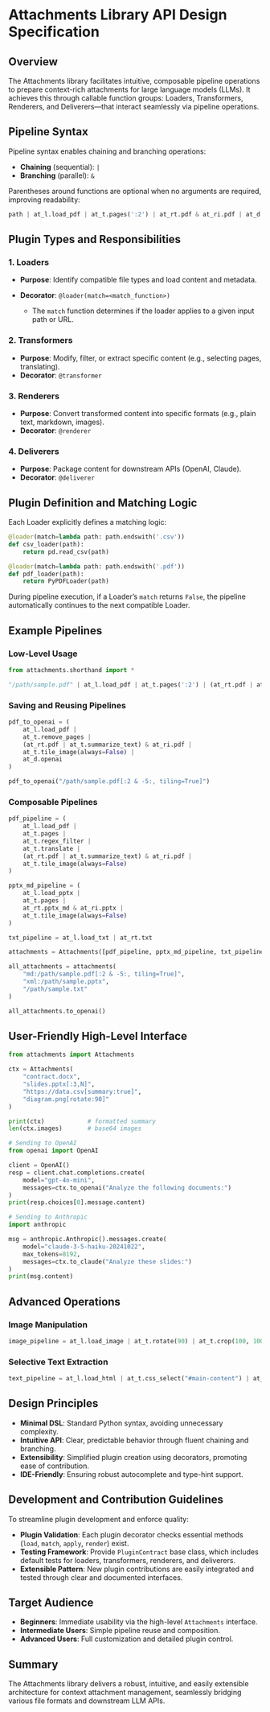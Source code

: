 # Attachments Library API Design Specification

## Overview

The Attachments library facilitates intuitive, composable pipeline operations to prepare context-rich attachments for large language models (LLMs). It achieves this through callable function groups: Loaders, Transformers, Renderers, and Deliverers—that interact seamlessly via pipeline operations.

## Pipeline Syntax

Pipeline syntax enables chaining and branching operations:

* **Chaining** (sequential): `|`
* **Branching** (parallel): `&`

Parentheses around functions are optional when no arguments are required, improving readability:

```python
path | at_l.load_pdf | at_t.pages(':2') | at_rt.pdf & at_ri.pdf | at_d.openai
```

## Plugin Types and Responsibilities

### 1. Loaders

* **Purpose**: Identify compatible file types and load content and metadata.
* **Decorator**: `@loader(match=<match_function>)`

  * The `match` function determines if the loader applies to a given input path or URL.

### 2. Transformers

* **Purpose**: Modify, filter, or extract specific content (e.g., selecting pages, translating).
* **Decorator**: `@transformer`

### 3. Renderers

* **Purpose**: Convert transformed content into specific formats (e.g., plain text, markdown, images).
* **Decorator**: `@renderer`

### 4. Deliverers

* **Purpose**: Package content for downstream APIs (OpenAI, Claude).
* **Decorator**: `@deliverer`

## Plugin Definition and Matching Logic

Each Loader explicitly defines a matching logic:

```python
@loader(match=lambda path: path.endswith('.csv'))
def csv_loader(path):
    return pd.read_csv(path)

@loader(match=lambda path: path.endswith('.pdf'))
def pdf_loader(path):
    return PyPDFLoader(path)
```

During pipeline execution, if a Loader’s `match` returns `False`, the pipeline automatically continues to the next compatible Loader.

## Example Pipelines

### Low-Level Usage

```python
from attachments.shorthand import *

"/path/sample.pdf" | at_l.load_pdf | at_t.pages(':2') | (at_rt.pdf | at_t.summarize_text) & at_ri.pdf | at_t.tile_image | at_d.openai
```

### Saving and Reusing Pipelines

```python
pdf_to_openai = (
    at_l.load_pdf |
    at_t.remove_pages |
    (at_rt.pdf | at_t.summarize_text) & at_ri.pdf |
    at_t.tile_image(always=False) |
    at_d.openai
)

pdf_to_openai("/path/sample.pdf[:2 & -5:, tiling=True]")
```

### Composable Pipelines

```python
pdf_pipeline = (
    at_l.load_pdf |
    at_t.pages |
    at_t.regex_filter |
    at_t.translate |
    (at_rt.pdf | at_t.summarize_text) & at_ri.pdf |
    at_t.tile_image(always=False)
)

pptx_md_pipeline = (
    at_l.load_pptx |
    at_t.pages |
    at_rt.pptx_md & at_ri.pptx |
    at_t.tile_image(always=False)
)

txt_pipeline = at_l.load_txt | at_rt.txt

attachments = Attachments([pdf_pipeline, pptx_md_pipeline, txt_pipeline])

all_attachments = attachments(
    "md:/path/sample.pdf[:2 & -5:, tiling=True]",
    "xml:/path/sample.pptx",
    "/path/sample.txt"
)

all_attachments.to_openai()
```

## User-Friendly High-Level Interface

```python
from attachments import Attachments

ctx = Attachments(
    "contract.docx",
    "slides.pptx[:3,N]",
    "https://data.csv[summary:true]",
    "diagram.png[rotate:90]"
)

print(ctx)            # formatted summary
len(ctx.images)       # base64 images

# Sending to OpenAI
from openai import OpenAI

client = OpenAI()
resp = client.chat.completions.create(
    model="gpt-4o-mini",
    messages=ctx.to_openai("Analyze the following documents:")
)
print(resp.choices[0].message.content)

# Sending to Anthropic
import anthropic

msg = anthropic.Anthropic().messages.create(
    model="claude-3-5-haiku-20241022",
    max_tokens=8192,
    messages=ctx.to_claude("Analyze these slides:")
)
print(msg.content)
```

## Advanced Operations

### Image Manipulation

```python
image_pipeline = at_l.load_image | at_t.rotate(90) | at_t.crop(100, 100, 400, 400) | at_t.tile_image(2, 2)
```

### Selective Text Extraction

```python
text_pipeline = at_l.load_html | at_t.css_select("#main-content") | at_rt.html
```

## Design Principles

* **Minimal DSL**: Standard Python syntax, avoiding unnecessary complexity.
* **Intuitive API**: Clear, predictable behavior through fluent chaining and branching.
* **Extensibility**: Simplified plugin creation using decorators, promoting ease of contribution.
* **IDE-Friendly**: Ensuring robust autocomplete and type-hint support.

## Development and Contribution Guidelines

To streamline plugin development and enforce quality:

* **Plugin Validation**: Each plugin decorator checks essential methods (`load`, `match`, `apply`, `render`) exist.
* **Testing Framework**: Provide `PluginContract` base class, which includes default tests for loaders, transformers, renderers, and deliverers.
* **Extensible Pattern**: New plugin contributions are easily integrated and tested through clear and documented interfaces.

## Target Audience

* **Beginners**: Immediate usability via the high-level `Attachments` interface.
* **Intermediate Users**: Simple pipeline reuse and composition.
* **Advanced Users**: Full customization and detailed plugin control.

## Summary

The Attachments library delivers a robust, intuitive, and easily extensible architecture for context attachment management, seamlessly bridging various file formats and downstream LLM APIs.
